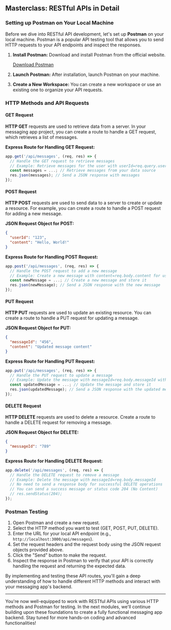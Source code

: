 ## Masterclass: RESTful APIs in Detail

### Setting up Postman on Your Local Machine

Before we dive into RESTful API development, let's set up **Postman** on your local machine. Postman is a popular API testing tool that allows you to send HTTP requests to your API endpoints and inspect the responses.

1. **Install Postman:** Download and install Postman from the official website.

   [Download Postman](https://www.postman.com/downloads/)

2. **Launch Postman:** After installation, launch Postman on your machine.

3. **Create a New Workspace:** You can create a new workspace or use an existing one to organize your API requests.

### HTTP Methods and API Requests

#### GET Request

**HTTP GET** requests are used to retrieve data from a server. In your messaging app project, you can create a route to handle a GET request, which retrieves a list of messages.

**Express Route for Handling GET Request:**

```javascript
app.get('/api/messages', (req, res) => {
  // Handle the GET request to retrieve messages
  // Example: Retrieve messages for the user with userId=req.query.userId
  const messages = ...; // Retrieve messages from your data source
  res.json(messages); // Send a JSON response with messages
});
```

#### POST Request

**HTTP POST** requests are used to send data to a server to create or update a resource. For example, you can create a route to handle a POST request for adding a new message.

**JSON Request Object for POST:**

```json
{
  "userId": "123",
  "content": "Hello, World!"
}
```

**Express Route for Handling POST Request:**

```javascript
app.post('/api/messages', (req, res) => {
  // Handle the POST request to add a new message
  // Example: Create a new message with content=req.body.content for userId=req.body.userId
  const newMessage = ...; // Create a new message and store it
  res.json(newMessage); // Send a JSON response with the new message
});
```

#### PUT Request

**HTTP PUT** requests are used to update an existing resource. You can create a route to handle a PUT request for updating a message.

**JSON Request Object for PUT:**

```json
{
  "messageId": "456",
  "content": "Updated message content"
}
```

**Express Route for Handling PUT Request:**

```javascript
app.put('/api/messages', (req, res) => {
  // Handle the PUT request to update a message
  // Example: Update the message with messageId=req.body.messageId with new content=req.body.content
  const updatedMessage = ...; // Update the message and store it
  res.json(updatedMessage); // Send a JSON response with the updated message
});
```

#### DELETE Request

**HTTP DELETE** requests are used to delete a resource. Create a route to handle a DELETE request for removing a message.

**JSON Request Object for DELETE:**

```json
{
  "messageId": "789"
}
```

**Express Route for Handling DELETE Request:**

```javascript
app.delete('/api/messages', (req, res) => {
  // Handle the DELETE request to remove a message
  // Example: Delete the message with messageId=req.body.messageId
  // No need to send a response body for successful DELETE operations
  // You can send a success message or status code 204 (No Content)
  // res.sendStatus(204);
});
```

### Postman Testing

1. Open Postman and create a new request.
2. Select the HTTP method you want to test (GET, POST, PUT, DELETE).
3. Enter the URL for your local API endpoint (e.g., `http://localhost:3000/api/messages`).
4. Set the request headers and the request body using the JSON request objects provided above.
5. Click the "Send" button to make the request.
6. Inspect the response in Postman to verify that your API is correctly handling the request and returning the expected data.

By implementing and testing these API routes, you'll gain a deep understanding of how to handle different HTTP methods and interact with your messaging app's backend.

---

You're now well-equipped to work with RESTful APIs using various HTTP methods and Postman for testing. In the next modules, we'll continue building upon these foundations to create a fully functional messaging app backend. Stay tuned for more hands-on coding and advanced functionalities!